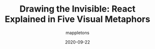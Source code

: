 ---
author: mappletons
date: 2020-09-22
layout: post.njk
publisher: eggheadio
tags:
  - talk
  - react
target_url: https://egghead.io/talks/javascript-drawing-the-invisible-react-explained-in-five-visual-metaphors
title: "Drawing the Invisible: React Explained in Five Visual Metaphors"
---